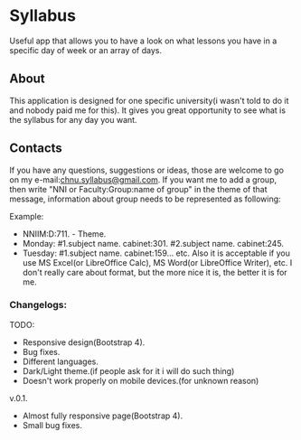# Syllabus

Useful app that allows you to have a look on what lessons you have in a specific day of week or an array of days.

## About

This application is designed for one specific university(i wasn't told to do it and nobody paid me for this).
It gives you great opportunity to see what is the syllabus for any day you want.

## Contacts

If you have any questions, suggestions or ideas, those are welcome to go on my 
e-mail:chnu.syllabus@gmail.com.
If you want me to add a group, then write "NNI or Faculty:Group:name of group" in the theme of that message, information about group needs to be represented as following:

Example:
* NNIIM:D:711. - Theme.
* Monday: #1.subject name. cabinet:301. #2.subject name. cabinet:245.
* Tuesday: #1.subject name. cabinet:159...
etc.
Also it is acceptable if you use MS Excel(or LibreOffice Calc), MS Word(or LibreOffice Writer), etc.
I don't really care about format, but the more nice it is, the better it is for me.

### Changelogs:
TODO:
- Responsive design(Bootstrap 4).
- Bug fixes.
- Different languages.
- Dark/Light theme.(if people ask for it i will do such thing)
- Doesn't work properly on mobile devices.(for unknown reason)

v.0.1.
+ Almost fully responsive page(Bootstrap 4).
+ Small bug fixes.
